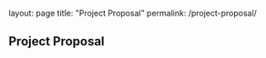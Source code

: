 layout: page
title: "Project Proposal"
permalink: /project-proposal/

## Project Proposal

```markdown
